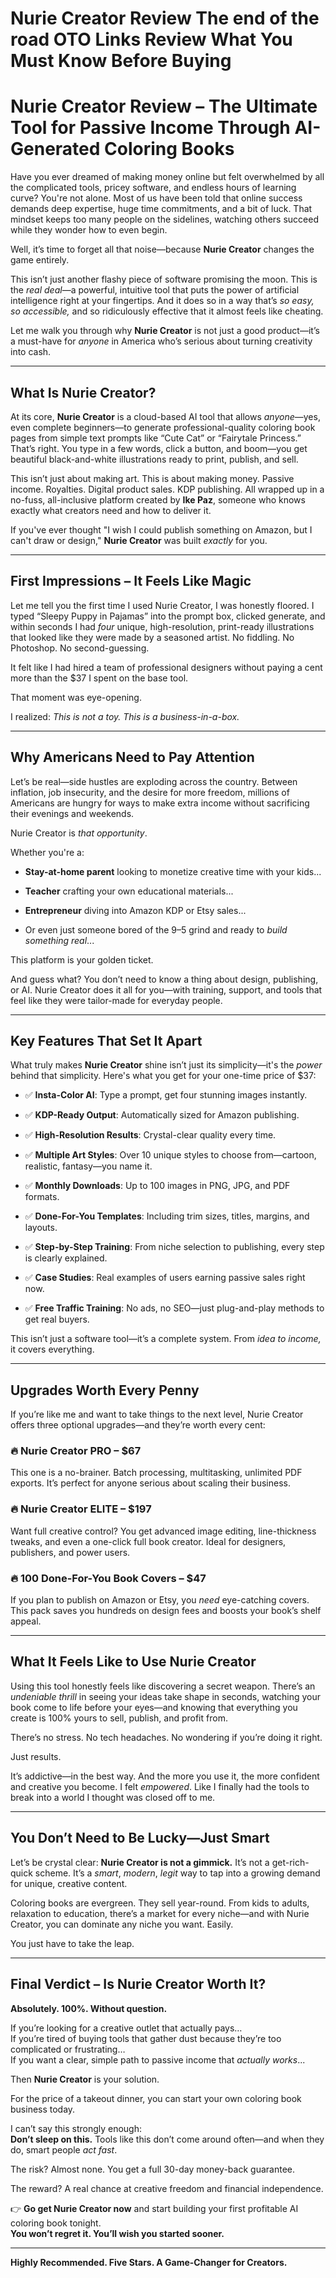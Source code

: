 # Nurie Creator Review The end of the road OTO Links Review What You Must Know Before Buying
<h1 class="" data-start="0" data-end="101"><strong data-start="2" data-end="101">Nurie Creator Review – The Ultimate Tool for Passive Income Through AI-Generated Coloring Books</strong></h1>
<p class="" data-start="103" data-end="496">Have you ever dreamed of making money online but felt overwhelmed by all the complicated tools, pricey software, and endless hours of learning curve? You're not alone. Most of us have been told that online success demands deep expertise, huge time commitments, and a bit of luck. That mindset keeps too many people on the sidelines, watching others succeed while they wonder how to even begin.</p>
<p class="" data-start="498" data-end="591">Well, it’s time to forget all that noise—because <strong data-start="547" data-end="564">Nurie Creator</strong> changes the game entirely.</p>
<p class="" data-start="593" data-end="908">This isn’t just another flashy piece of software promising the moon. This is the <em data-start="674" data-end="685">real deal</em>—a powerful, intuitive tool that puts the power of artificial intelligence right at your fingertips. And it does so in a way that’s <em data-start="817" data-end="842">so easy, so accessible,</em> and so ridiculously effective that it almost feels like cheating.</p>
<p class="" data-start="910" data-end="1073">Let me walk you through why <strong data-start="938" data-end="955">Nurie Creator</strong> is not just a good product—it’s a must-have for <em data-start="1004" data-end="1012">anyone</em> in America who’s serious about turning creativity into cash.</p>


<hr class="" data-start="1075" data-end="1078" />

<h2 class="" data-start="1080" data-end="1109"><strong data-start="1083" data-end="1109">What Is Nurie Creator?</strong></h2>
<p class="" data-start="1111" data-end="1482">At its core, <strong data-start="1124" data-end="1141">Nurie Creator</strong> is a cloud-based AI tool that allows <em data-start="1179" data-end="1187">anyone</em>—yes, even complete beginners—to generate professional-quality coloring book pages from simple text prompts like “Cute Cat” or “Fairytale Princess.” That’s right. You type in a few words, click a button, and boom—you get beautiful black-and-white illustrations ready to print, publish, and sell.</p>
<p class="" data-start="1484" data-end="1755">This isn’t just about making art. This is about making money. Passive income. Royalties. Digital product sales. KDP publishing. All wrapped up in a no-fuss, all-inclusive platform created by <strong data-start="1675" data-end="1686">Ike Paz</strong>, someone who knows exactly what creators need and how to deliver it.</p>
<p class="" data-start="1757" data-end="1900">If you've ever thought "I wish I could publish something on Amazon, but I can't draw or design," <strong data-start="1854" data-end="1871">Nurie Creator</strong> was built <em data-start="1882" data-end="1891">exactly</em> for you.</p>


<hr class="" data-start="1902" data-end="1905" />

<h2 class="" data-start="1907" data-end="1953"><strong data-start="1910" data-end="1953">First Impressions – It Feels Like Magic</strong></h2>
<p class="" data-start="1955" data-end="2288">Let me tell you the first time I used Nurie Creator, I was honestly floored. I typed “Sleepy Puppy in Pajamas” into the prompt box, clicked generate, and within seconds I had <em data-start="2130" data-end="2136">four</em> unique, high-resolution, print-ready illustrations that looked like they were made by a seasoned artist. No fiddling. No Photoshop. No second-guessing.</p>
<p class="" data-start="2290" data-end="2413">It felt like I had hired a team of professional designers without paying a cent more than the $37 I spent on the base tool.</p>
<p class="" data-start="2415" data-end="2443">That moment was eye-opening.</p>
<p class="" data-start="2445" data-end="2506">I realized: <em data-start="2457" data-end="2506">This is not a toy. This is a business-in-a-box.</em></p>


<hr class="" data-start="2508" data-end="2511" />

<h2 class="" data-start="2513" data-end="2555"><strong data-start="2516" data-end="2555">Why Americans Need to Pay Attention</strong></h2>
<p class="" data-start="2557" data-end="2797">Let’s be real—side hustles are exploding across the country. Between inflation, job insecurity, and the desire for more freedom, millions of Americans are hungry for ways to make extra income without sacrificing their evenings and weekends.</p>
<p class="" data-start="2799" data-end="2835">Nurie Creator is <em data-start="2816" data-end="2834">that opportunity</em>.</p>
<p class="" data-start="2837" data-end="2854">Whether you're a:</p>

<ul data-start="2856" data-end="3134">
 	<li class="" data-start="2856" data-end="2933">
<p class="" data-start="2858" data-end="2933"><strong data-start="2858" data-end="2881">Stay-at-home parent</strong> looking to monetize creative time with your kids...</p>
</li>
 	<li class="" data-start="2934" data-end="2990">
<p class="" data-start="2936" data-end="2990"><strong data-start="2936" data-end="2947">Teacher</strong> crafting your own educational materials...</p>
</li>
 	<li class="" data-start="2991" data-end="3049">
<p class="" data-start="2993" data-end="3049"><strong data-start="2993" data-end="3009">Entrepreneur</strong> diving into Amazon KDP or Etsy sales...</p>
</li>
 	<li class="" data-start="3050" data-end="3134">
<p class="" data-start="3052" data-end="3134">Or even just someone bored of the 9–5 grind and ready to <em data-start="3109" data-end="3131">build something real</em>...</p>
</li>
</ul>
<p class="" data-start="3136" data-end="3172">This platform is your golden ticket.</p>
<p class="" data-start="3174" data-end="3379">And guess what? You don’t need to know a thing about design, publishing, or AI. Nurie Creator does it all for you—with training, support, and tools that feel like they were tailor-made for everyday people.</p>


<hr class="" data-start="3381" data-end="3384" />

<h2 class="" data-start="3386" data-end="3423"><strong data-start="3389" data-end="3423">Key Features That Set It Apart</strong></h2>
<p class="" data-start="3425" data-end="3584">What truly makes <strong data-start="3442" data-end="3459">Nurie Creator</strong> shine isn’t just its simplicity—it's the <em data-start="3501" data-end="3508">power</em> behind that simplicity. Here's what you get for your one-time price of $37:</p>

<ul data-start="3586" data-end="4332">
 	<li class="" data-start="3586" data-end="3660">
<p class="" data-start="3588" data-end="3660">✅ <strong data-start="3590" data-end="3608">Insta-Color AI</strong>: Type a prompt, get four stunning images instantly.</p>
</li>
 	<li class="" data-start="3661" data-end="3729">
<p class="" data-start="3663" data-end="3729">✅ <strong data-start="3665" data-end="3685">KDP-Ready Output</strong>: Automatically sized for Amazon publishing.</p>
</li>
 	<li class="" data-start="3730" data-end="3796">
<p class="" data-start="3732" data-end="3796">✅ <strong data-start="3734" data-end="3761">High-Resolution Results</strong>: Crystal-clear quality every time.</p>
</li>
 	<li class="" data-start="3797" data-end="3903">
<p class="" data-start="3799" data-end="3903">✅ <strong data-start="3801" data-end="3824">Multiple Art Styles</strong>: Over 10 unique styles to choose from—cartoon, realistic, fantasy—you name it.</p>
</li>
 	<li class="" data-start="3904" data-end="3977">
<p class="" data-start="3906" data-end="3977">✅ <strong data-start="3908" data-end="3929">Monthly Downloads</strong>: Up to 100 images in PNG, JPG, and PDF formats.</p>
</li>
 	<li class="" data-start="3978" data-end="4061">
<p class="" data-start="3980" data-end="4061">✅ <strong data-start="3982" data-end="4008">Done-For-You Templates</strong>: Including trim sizes, titles, margins, and layouts.</p>
</li>
 	<li class="" data-start="4062" data-end="4161">
<p class="" data-start="4064" data-end="4161">✅ <strong data-start="4066" data-end="4091">Step-by-Step Training</strong>: From niche selection to publishing, every step is clearly explained.</p>
</li>
 	<li class="" data-start="4162" data-end="4239">
<p class="" data-start="4164" data-end="4239">✅ <strong data-start="4166" data-end="4182">Case Studies</strong>: Real examples of users earning passive sales right now.</p>
</li>
 	<li class="" data-start="4240" data-end="4332">
<p class="" data-start="4242" data-end="4332">✅ <strong data-start="4244" data-end="4269">Free Traffic Training</strong>: No ads, no SEO—just plug-and-play methods to get real buyers.</p>
</li>
</ul>
<p class="" data-start="4334" data-end="4434">This isn’t just a software tool—it’s a complete system. From <em data-start="4395" data-end="4412">idea to income,</em> it covers everything.</p>


<hr class="" data-start="4436" data-end="4439" />

<h2 class="" data-start="4441" data-end="4474"><strong data-start="4444" data-end="4474">Upgrades Worth Every Penny</strong></h2>
<p class="" data-start="4476" data-end="4611">If you’re like me and want to take things to the next level, Nurie Creator offers three optional upgrades—and they’re worth every cent:</p>

<h3 class="" data-start="4613" data-end="4647">🔥 <strong data-start="4620" data-end="4647">Nurie Creator PRO – $67</strong></h3>
<p class="" data-start="4648" data-end="4790">This one is a no-brainer. Batch processing, multitasking, unlimited PDF exports. It’s perfect for anyone serious about scaling their business.</p>

<h3 class="" data-start="4792" data-end="4829">🔥 <strong data-start="4799" data-end="4829">Nurie Creator ELITE – $197</strong></h3>
<p class="" data-start="4830" data-end="5002">Want full creative control? You get advanced image editing, line-thickness tweaks, and even a one-click full book creator. Ideal for designers, publishers, and power users.</p>

<h3 class="" data-start="5004" data-end="5049">🔥 <strong data-start="5011" data-end="5049">100 Done-For-You Book Covers – $47</strong></h3>
<p class="" data-start="5050" data-end="5204">If you plan to publish on Amazon or Etsy, you <em data-start="5096" data-end="5102">need</em> eye-catching covers. This pack saves you hundreds on design fees and boosts your book’s shelf appeal.</p>


<hr class="" data-start="5206" data-end="5209" />

<h2 class="" data-start="5211" data-end="5257"><strong data-start="5214" data-end="5257">What It Feels Like to Use Nurie Creator</strong></h2>
<p class="" data-start="5259" data-end="5535">Using this tool honestly feels like discovering a secret weapon. There’s an <em data-start="5335" data-end="5354">undeniable thrill</em> in seeing your ideas take shape in seconds, watching your book come to life before your eyes—and knowing that everything you create is 100% yours to sell, publish, and profit from.</p>
<p class="" data-start="5537" data-end="5613">There’s no stress. No tech headaches. No wondering if you’re doing it right.</p>
<p class="" data-start="5615" data-end="5628">Just results.</p>
<p class="" data-start="5630" data-end="5833">It’s addictive—in the best way. And the more you use it, the more confident and creative you become. I felt <em data-start="5738" data-end="5749">empowered</em>. Like I finally had the tools to break into a world I thought was closed off to me.</p>


<hr class="" data-start="5835" data-end="5838" />

<h2 class="" data-start="5840" data-end="5884"><strong data-start="5843" data-end="5884">You Don’t Need to Be Lucky—Just Smart</strong></h2>
<p class="" data-start="5886" data-end="6076">Let’s be crystal clear: <strong data-start="5910" data-end="5945">Nurie Creator is not a gimmick.</strong> It’s not a get-rich-quick scheme. It’s a <em data-start="5987" data-end="5994">smart</em>, <em data-start="5996" data-end="6004">modern</em>, <em data-start="6006" data-end="6013">legit</em> way to tap into a growing demand for unique, creative content.</p>
<p class="" data-start="6078" data-end="6277">Coloring books are evergreen. They sell year-round. From kids to adults, relaxation to education, there’s a market for every niche—and with Nurie Creator, you can dominate any niche you want. Easily.</p>
<p class="" data-start="6279" data-end="6310">You just have to take the leap.</p>


<hr class="" data-start="6312" data-end="6315" />

<h2 class="" data-start="6317" data-end="6366"><strong data-start="6320" data-end="6366">Final Verdict – Is Nurie Creator Worth It?</strong></h2>
<p class="" data-start="6368" data-end="6407"><strong data-start="6368" data-end="6407">Absolutely. 100%. Without question.</strong></p>
<p class="" data-start="6409" data-end="6645">If you’re looking for a creative outlet that actually pays…<br data-start="6468" data-end="6471" />If you’re tired of buying tools that gather dust because they’re too complicated or frustrating…<br data-start="6567" data-end="6570" />If you want a clear, simple path to passive income that <em data-start="6626" data-end="6642">actually works</em>...</p>
<p class="" data-start="6647" data-end="6687">Then <strong data-start="6652" data-end="6669">Nurie Creator</strong> is your solution.</p>
<p class="" data-start="6689" data-end="6776">For the price of a takeout dinner, you can start your own coloring book business today.</p>
<p class="" data-start="6778" data-end="6921">I can’t say this strongly enough:<br data-start="6811" data-end="6814" /><strong data-start="6814" data-end="6838">Don’t sleep on this.</strong> Tools like this don’t come around often—and when they do, smart people <em data-start="6910" data-end="6920">act fast</em>.</p>
<p class="" data-start="6923" data-end="6989">The risk? Almost none. You get a full 30-day money-back guarantee.</p>
<p class="" data-start="6991" data-end="7064">The reward? A real chance at creative freedom and financial independence.</p>
<p class="" data-start="7066" data-end="7223">👉 <strong data-start="7069" data-end="7097">Go get Nurie Creator now</strong> and start building your first profitable AI coloring book tonight.<br data-start="7164" data-end="7167" /><strong data-start="7167" data-end="7223">You won’t regret it. You’ll wish you started sooner.</strong></p>


<hr class="" data-start="7225" data-end="7228" />
<p class="" data-start="7230" data-end="7294"><strong data-start="7230" data-end="7294" data-is-last-node="">Highly Recommended. Five Stars. A Game-Changer for Creators.</strong></p>
